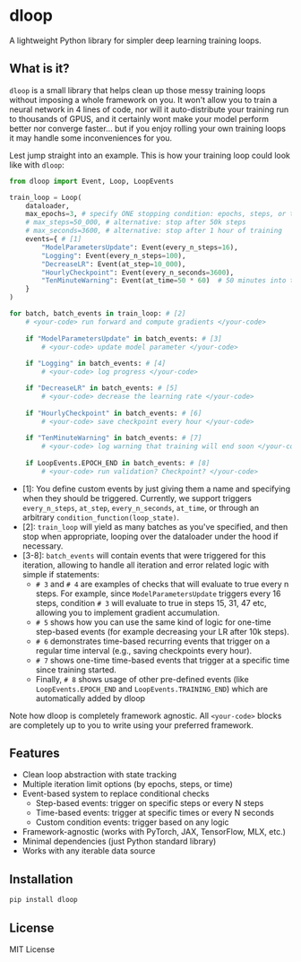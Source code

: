 # dloop

A lightweight Python library for simpler deep learning training loops.

## What is it?

`dloop` is a small library that helps clean up those messy training loops without imposing a whole framework on you. It won't allow you to train a neural network in 4 lines of code, nor will it auto-distribute your training run to thousands of GPUS, and it certainly wont make your model perform better nor converge faster... but if you enjoy rolling your own training loops it may handle some inconveniences for you.

Lest jump straight into an example. This is how your training loop could look like with `dloop`:

```python
from dloop import Event, Loop, LoopEvents

train_loop = Loop(
    dataloader, 
    max_epochs=3, # specify ONE stopping condition: epochs, steps, or time (in seconds)
    # max_steps=50_000, # alternative: stop after 50k steps
    # max_seconds=3600, # alternative: stop after 1 hour of training
    events={ # [1] 
        "ModelParametersUpdate": Event(every_n_steps=16), 
        "Logging": Event(every_n_steps=100),
        "DecreaseLR": Event(at_step=10_000),
        "HourlyCheckpoint": Event(every_n_seconds=3600),
        "TenMinuteWarning": Event(at_time=50 * 60)  # 50 minutes into training
    }
)

for batch, batch_events in train_loop: # [2]
    # <your-code> run forward and compute gradients </your-code>
    
    if "ModelParametersUpdate" in batch_events: # [3]
        # <your-code> update model parameter </your-code>
        
    if "Logging" in batch_events: # [4]
        # <your-code> log progress </your-code>

    if "DecreaseLR" in batch_events: # [5]
        # <your-code> decrease the learning rate </your-code>
        
    if "HourlyCheckpoint" in batch_events: # [6]
        # <your-code> save checkpoint every hour </your-code>
        
    if "TenMinuteWarning" in batch_events: # [7]
        # <your-code> log warning that training will end soon </your-code>
        
    if LoopEvents.EPOCH_END in batch_events: # [8]
        # <your-code> run validation? Checkpoint? </your-code>
```

- [1]: You define custom events by just giving them a name and specifying when they should be triggered. Currently, we support triggers `every_n_steps`, `at_step`, `every_n_seconds`, `at_time`, or through an arbitrary `condition_function(loop_state)`.
- [2]: `train_loop` will yield as many batches as you've specified, and then stop when appropriate, looping over the dataloader under the hood if necessary.
- [3-8]: `batch_events` will contain events that were triggered for this iteration, allowing to handle all iteration and error related logic with simple if statements:
    - `# 3` and `# 4` are examples of checks that will evaluate to true every n steps. For example, since `ModelParametersUpdate` triggers every 16 steps, condition `# 3` will evaluate to true in steps 15, 31, 47 etc, allowing you to implement gradient accumulation.
    - `# 5` shows how you can use the same kind of logic for one-time step-based events (for example decreasing your LR after 10k steps).
    - `# 6` demonstrates time-based recurring events that trigger on a regular time interval (e.g., saving checkpoints every hour).
    - `# 7` shows one-time time-based events that trigger at a specific time since training started.
    - Finally, `# 8` shows usage of other pre-defined events (like `LoopEvents.EPOCH_END` and `LoopEvents.TRAINING_END`) which are automatically added by dloop


Note how dloop is completely framework agnostic. All `<your-code>` blocks are completely up to you to write using your preferred framework.


## Features

- Clean loop abstraction with state tracking
- Multiple iteration limit options (by epochs, steps, or time)
- Event-based system to replace conditional checks
  - Step-based events: trigger on specific steps or every N steps
  - Time-based events: trigger at specific times or every N seconds
  - Custom condition events: trigger based on any logic
- Framework-agnostic (works with PyTorch, JAX, TensorFlow, MLX, etc.)
- Minimal dependencies (just Python standard library)
- Works with any iterable data source


## Installation

```bash
pip install dloop
```

## License

MIT License